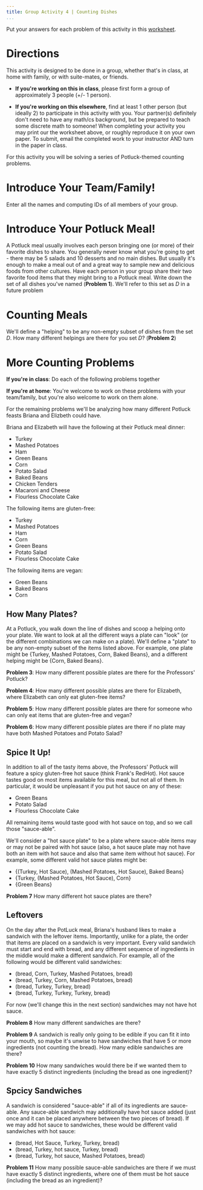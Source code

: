 ```yaml
---
title: Group Activity 4 | Counting Dishes
...
```


Put your answers for each problem of this activity in this [worksheet](/group4.pdf).

# Directions

This activity is designed to be done in a group, whether that's in class, at home with family, or with suite-mates, or friends. 

- **If you're working on this in class**, please first form a group of approximately 3 people (+/- 1 person). 

- **If you're working on this elsewhere**, find at least 1 other person (but ideally 2) to participate in this activity with you. Your partner(s) definitely don't need to have any math/cs background, but be prepared to teach some discrete math to someone! When completing your activity you may print our the worksheet above, or roughly reproduce it on your own paper. To submit, email the completed work to your instructor AND turn in the paper in class.

For this activity you will be solving a series of Potluck-themed counting problems.


# Introduce Your Team/Family!

Enter all the names and computing IDs of all members of your group. 

# Introduce Your Potluck Meal!

A Potluck meal usually involves each person bringing one (or more) of their favorite dishes to share. You generally never know what you're going to get - there may be 5 salads and 10 desserts and no main dishes. But usually it's enough to make a meal out of and a great way to sample new and delicious foods from other cultures.
Have each person in your group share their two favorite food items that they might bring to a Potluck meal. Write down the set of all dishes you've named (**Problem 1**). We'll refer to this set as $D$ in a future problem


# Counting Meals

We'll define a "helping" to be any non-empty subset of dishes from the set $D$. How many different helpings are there for you set $D$? (**Problem 2**)


# More Counting Problems

**If you're in class**: Do each of the following problems together

**If you're at home**: You're welcome to work on these problems with your team/family, but you're also welcome to work on them alone.

For the remaining problems we'll be analyzing how many different Potluck feasts Briana and Elizbeth could have.

Briana and Elizabeth will have the following at their Potluck meal dinner:

- Turkey
- Mashed Potatoes
- Ham
- Green Beans
- Corn
- Potato Salad
- Baked Beans
- Chicken Tenders
- Macaroni and Cheese
- Flourless Chocolate Cake

The following items are gluten-free:

- Turkey
- Mashed Potatoes
- Ham
- Corn
- Green Beans
- Potato Salad
- Flourless Chocolate Cake

The following items are vegan:

- Green Beans
- Baked Beans
- Corn


## How Many Plates?

At a Potluck, you walk down the line of dishes and scoop a helping onto your plate. We want to look at all the different ways a plate can "look" (or the different combinations we can make on a plate). We'll define a "plate" to be any non-empty subset of the items listed above. For example, one plate might be {Turkey, Mashed Potatoes, Corn, Baked Beans}, and a different helping might be {Corn, Baked Beans}. 

**Problem 3**: How many different possible plates are there for the Professors' Potluck?

**Problem 4**: How many different possible plates are there for Elizabeth, where Elizabeth can only eat gluten-free items?

**Problem 5**: How many different possible plates are there for someone who can only eat items that are gluten-free and vegan?

**Problem 6**: How many different possible plates are there if no plate may have both Mashed Potatoes and Potato Salad?

## Spice It Up!

In addition to all of the tasty items above, the Professors' Potluck will feature a spicy gluten-free hot sauce (think Frank's RedHot). Hot sauce tastes good on most items available for this meal, but not all of them. In particular, it would be unpleasant if you put hot sauce on any of these:

- Green Beans
- Potato Salad
- Flourless Chocolate Cake

All remaining items would taste good with hot sauce on top, and so we call those "sauce-able".

We'll consider a "hot sauce plate" to be a plate where sauce-able items may or may not be paired with hot sauce (also, a hot sauce plate may not have both an item with hot sauce and also that same item without hot sauce). For example, some different valid hot sauce plates might be:

- {(Turkey, Hot Sauce), (Mashed Potatoes, Hot Sauce), Baked Beans}
- {Turkey, (Mashed Potatoes, Hot Sauce), Corn}
- {Green Beans}

**Problem 7** How many different hot sauce plates are there?


## Leftovers

On the day after the PotLuck meal, Briana's husband likes to make a sandwich with the leftover items. Importantly, unlike for a plate, the order that items are placed on a sandwich is very important. Every valid sandwich must start and end with bread, and any different sequence of ingredients in the middle would make a different sandwich. For example, all of the following would be different valid sandwiches:

- (bread, Corn, Turkey, Mashed Potatoes, bread)
- (bread, Turkey, Corn, Mashed Potatoes, bread)
- (bread, Turkey, Turkey, bread)
- (bread, Turkey, Turkey, Turkey, bread)

For now (we'll change this in the next section) sandwiches may not have hot sauce.

**Problem 8** How many different sandwiches are there?

**Problem 9** A sandwich is really only going to be edible if you can fit it into your mouth, so maybe it's unwise to have sandwiches that have 5 or more ingredients (not counting the bread). How many edible sandwiches are there?

**Problem 10** How many sandwiches would there be if we wanted them to have exactly 5 distinct ingredients (including the bread as one ingredient)?


## Spcicy Sandwiches

A sandwich is considered "sauce-able" if all of its ingredients are sauce-able. Any sauce-able sandwich may additionally have hot sauce added (just once and it can be placed anywhere between the two pieces of bread). If we may add hot sauce to sandwiches, these would be different valid sandwiches with hot sauce:

- (bread, Hot Sauce, Turkey, Turkey, bread)
- (bread, Turkey, hot sauce, Turkey, bread)
- (bread, Turkey, hot sauce, Mashed Potatoes, bread)

**Problem 11** How many possible sauce-able sandwiches are there if we must have exactly 5 distinct ingredients, where one of them must be hot sauce (including the bread as an ingredient)?
